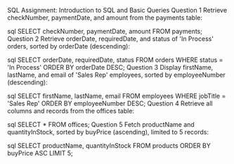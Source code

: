 SQL Assignment: Introduction to SQL and Basic Queries
Question 1
Retrieve checkNumber, paymentDate, and amount from the payments table:

sql
SELECT checkNumber, paymentDate, amount
FROM payments;
Question 2
Retrieve orderDate, requiredDate, and status of 'In Process' orders, sorted by orderDate (descending):

sql
SELECT orderDate, requiredDate, status
FROM orders
WHERE status = 'In Process'
ORDER BY orderDate DESC;
Question 3
Display firstName, lastName, and email of 'Sales Rep' employees, sorted by employeeNumber (descending):

sql
SELECT firstName, lastName, email
FROM employees
WHERE jobTitle = 'Sales Rep'
ORDER BY employeeNumber DESC;
Question 4
Retrieve all columns and records from the offices table:

sql
SELECT *
FROM offices;
Question 5
Fetch productName and quantityInStock, sorted by buyPrice (ascending), limited to 5 records:

sql
SELECT productName, quantityInStock
FROM products
ORDER BY buyPrice ASC
LIMIT 5;

